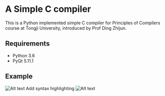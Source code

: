 A Simple C compiler
===================
This is a Python implemented simple C compiler for Principles of Compilers course at Tongji University, introduced by Prof Ding Zhijun. 
## Requirements ##
- Python 3.6
- PyQt 5.11.1
## Example ##
![Alt text](https://github.com/ynuy1998/A-Simple-C-compiler/raw/master/ExamplePhoto/compiler.png)
 Add syntax highlighting
![Alt text](https://github.com/ynuy1998/A-Simple-C-compiler/blob/master/ExamplePhoto/compiler-2.png)

